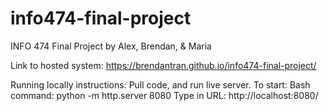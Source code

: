# info474-final-project
INFO 474 Final Project by Alex, Brendan, &amp; Maria

Link to hosted system:
https://brendantran.github.io/info474-final-project/

Running locally instructions:
Pull code, and run live server.
To start:
Bash command: python -m http.server 8080
Type in URL: http://localhost:8080/ 

